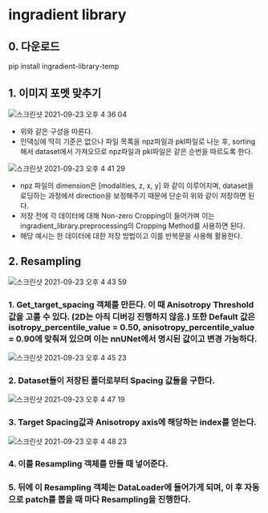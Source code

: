 # ingradient library
 
## 0. 다운로드
pip install ingradient-library-temp

## 1. 이미지 포멧 맞추기
![스크린샷 2021-09-23 오후 4 36 04](https://user-images.githubusercontent.com/87344797/134470205-83603804-7556-402c-833a-1b919b7a16db.png)
- 위와 같은 구성을 따른다.
- 인덱싱에 딱히 기준은 없으나 파일 목록을 npz파일과 pkl파일로 나눈 후, sorting해서 dataset에서 가져오므로 npz파일과 pkl파일은 같은 순번을 따르도록 한다.

![스크린샷 2021-09-23 오후 4 41 29](https://user-images.githubusercontent.com/87344797/134470839-ee7ccc7b-7182-43ac-9425-2f83daa59d1a.png)
- npz 파일의 dimension은 [modalities, z, x, y] 와 같이 이루어지며, dataset을 로딩하는 과정에서 direction을 보정해주기 때문에 단순히 위와 같이 저장하면 된다.
- 저장 전에 각 데이터에 대해 Non-zero Cropping이 들어가며 이는 ingradient_library.preprocessing의 Cropping Method를 사용하면 된다.
- 해당 예시는 한 데이터에 대한 저장 방법이고 이를 반복문을 사용해 활용한다.


## 2. Resampling
![스크린샷 2021-09-23 오후 4 43 59](https://user-images.githubusercontent.com/87344797/134471126-4a7c74ce-1bf2-4866-8267-8bd24667b7e2.png)

### 1. Get_target_spacing 객체를 만든다. 이 때 Anisotropy Threshold 값을 고를 수 있다. (2D는 아직 디버깅 진행하지 않음.) 또한 Default 값은 isotropy_percentile_value = 0.50, anisotropy_percentile_value = 0.90에 맞춰져 있으며 이는 nnUNet에서 명시된 값이고 변경 가능하다.


![스크린샷 2021-09-23 오후 4 45 23](https://user-images.githubusercontent.com/87344797/134471262-41c97979-3e5d-4528-b056-950178db8ce6.png)

### 2. Dataset들이 저장된 폴더로부터 Spacing 값들을 구한다.


![스크린샷 2021-09-23 오후 4 47 19](https://user-images.githubusercontent.com/87344797/134471483-0e1dc44a-9bfb-49ba-96ed-05259ef0ad5a.png)

### 3. Target Spacing값과 Anisotropy axis에 해당하는 index를 얻는다.


![스크린샷 2021-09-23 오후 4 48 23](https://user-images.githubusercontent.com/87344797/134471608-c6e59aa4-2723-4935-bd92-50cf59d3b130.png)

### 4. 이를 Resampling 객체를 만들 때 넣어준다.
### 5. 뒤에 이 Resampling 객체는 DataLoader에 들어가게 되며, 이 후 자동으로 patch를 뽑을 때 마다 Resampling을 진행한다.
